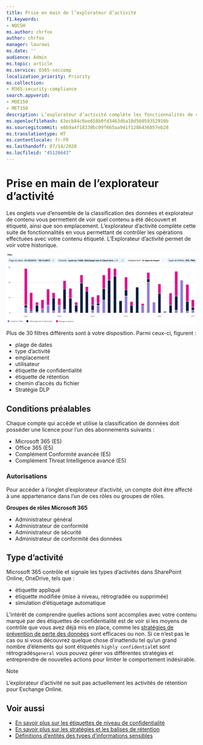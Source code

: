 ```yaml
---
title: Prise en main de l’explorateur d’activité
f1.keywords:
- NOCSH
ms.author: chrfox
author: chrfox
manager: laurawi
ms.date: ''
audience: Admin
ms.topic: article
ms.service: O365-seccomp
localization_priority: Priority
ms.collection:
- M365-security-compliance
search.appverid:
- MOE150
- MET150
description: L’explorateur d’activité complète les fonctionnalités de classification des données en vous permettant de voir et de filtrer les actions que les utilisateurs effectuent sur votre contenu étiqueté.
ms.openlocfilehash: 63ecb84c0ae658b0fd3463dba10d56059352910b
ms.sourcegitcommit: e8b9a4f18330bc09f665aa941f1286436057eb28
ms.translationtype: HT
ms.contentlocale: fr-FR
ms.lasthandoff: 07/14/2020
ms.locfileid: "45126643"
---
```

# <a name="get-started-with-activity-explorer"></a>Prise en main de l’explorateur d’activité

Les onglets vue d’ensemble de la classification des données et explorateur de contenu vous permettent de voir quel contenu a été découvert et étiqueté, ainsi que son emplacement. L’explorateur d’activité complète cette suite de fonctionnalités en vous permettant de contrôler les opérations effectuées avec votre contenu étiqueté. L’Explorateur d’activité permet de voir votre historique.

![emplacement réservé pour la capture d’écran aperçu de l’explorateur d’activité](../media/data-classification-activity-explorer-1.png)

Plus de 30 filtres différents sont à votre disposition. Parmi ceux-ci, figurent :

- plage de dates
- type d’activité
- emplacement
- utilisateur
- étiquette de confidentialité
- étiquette de rétention
- chemin d’accès du fichier
- Stratégie DLP


## <a name="prerequisites"></a>Conditions préalables

Chaque compte qui accède et utilise la classification de données doit posséder une licence pour l’un des abonnements suivants :

- Microsoft 365 (E5)
- Office 365 (E5)
- Complément Conformité avancée (E5)
- Complément Threat Intelligence avancé (E5)

### <a name="permissions"></a>Autorisations

 Pour accéder à l’onglet d’explorateur d’activité, un compte doit être affecté à une appartenance dans l’un de ces rôles ou groupes de rôles.

**Groupes de rôles Microsoft 365**

- Administrateur général
- Administrateur de conformité
- Administrateur de sécurité
- Administrateur de conformité des données

## <a name="activity-type"></a>Type d’activité

Microsoft 365 contrôle et signale les types d’activités dans SharePoint Online, OneDrive, tels que :

- étiquette appliqué
- étiquette modifiée (mise à niveau, rétrogradée ou supprimée)
- simulation d’étiquetage automatique

L’intérêt de comprendre quelles actions sont accomplies avec votre contenu marqué par des étiquettes de confidentialité est de voir si les moyens de contrôle que vous avez déjà mis en place, comme les [stratégies de prévention de perte des données](data-loss-prevention-policies.md) sont efficaces ou non. Si ce n’est pas le cas ou si vous découvrez quelque chose d’inattendu tel qu’un grand nombre d’éléments qui sont étiquetés `highly confidential`et sont rétrogradés`general` vous pouvez gérer vos différentes stratégies et entreprendre de nouvelles actions pour limiter le comportement indésirable.

> [!NOTE]
> L’explorateur d’activité ne suit pas actuellement les activités de rétention pour Exchange Online.

## <a name="see-also"></a>Voir aussi
- [En savoir plus sur les étiquettes de niveau de confidentialité](sensitivity-labels.md)
- [En savoir plus sur les stratégies et les balises de rétention](retention.md)
- [Définitions d’entités des types d’informations sensibles](sensitive-information-type-entity-definitions.md)

